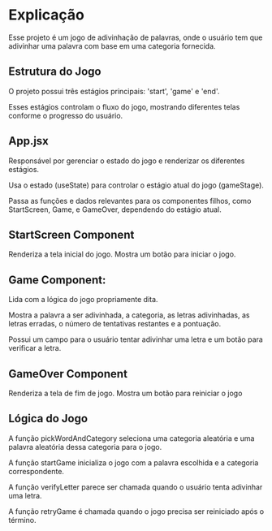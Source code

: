 
<h1>Explicação</h1>
Esse projeto é um jogo de adivinhação de palavras, onde o usuário tem que adivinhar uma palavra com base em uma categoria fornecida.

<h2>Estrutura do Jogo</h2>

O projeto possui três estágios principais: 'start', 'game' e 'end'.

Esses estágios controlam o fluxo do jogo, mostrando diferentes telas conforme o progresso do usuário.

<h2>App.jsx</h2>

Responsável por gerenciar o estado do jogo e renderizar os diferentes estágios.

Usa o estado (useState) para controlar o estágio atual do jogo (gameStage).

Passa as funções e dados relevantes para os componentes filhos, como StartScreen, Game, e GameOver, dependendo do estágio atual.

<h2>StartScreen Component</h2>

Renderiza a tela inicial do jogo.
Mostra um botão para iniciar o jogo.

<h2>Game Component:</h2>

Lida com a lógica do jogo propriamente dita.

Mostra a palavra a ser adivinhada, a categoria, as letras adivinhadas, as letras erradas, o número de tentativas restantes e a pontuação.

Possui um campo para o usuário tentar adivinhar uma letra e um botão para verificar a letra.

<h2>GameOver Component</h2>

Renderiza a tela de fim de jogo.
Mostra um botão para reiniciar o jogo

  <h2>Lógica do Jogo</h2>

A função pickWordAndCategory seleciona uma categoria aleatória e uma palavra aleatória dessa categoria para o jogo.

A função startGame inicializa o jogo com a palavra escolhida e a categoria correspondente.

A função verifyLetter parece ser chamada quando o usuário tenta adivinhar uma letra.

A função retryGame é chamada quando o jogo precisa ser reiniciado após o término.
  
